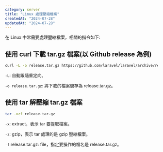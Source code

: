 ```yaml
---
category: server
title: "Linux 處理壓縮檔案"
createdAt: "2024-07-28"
updatedAt: "2024-07-28"
---
```


在 Linux 中常需要處理壓縮檔案，相關的指令如下:

## 使用 curl 下載 tar.gz 檔案(以 Github release 為例)

```sh
curl -L -o release.tar.gz https://github.com/laravel/laravel/archive/refs/tags/v11.1.4.tar.gz
```

`-L`: 自動跟隨重定向。

`-o release.tar.gz`: 將下載的檔案儲存為 release.tar.gz。

## 使用 tar 解壓縮 tar.gz 檔案

```sh
tar -xzf release.tar.gz
```

`-x`: extract，表示 tar 要提取檔案。

`-z`: gzip，表示 tar 處理的是 gzip 壓縮檔案。

`-f` release.tar.gz: file，指定要操作的檔名是 release.tar.gz。
